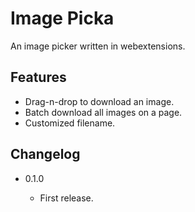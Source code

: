 Image Picka
===========

An image picker written in webextensions.

Features
--------

* Drag-n-drop to download an image.
* Batch download all images on a page.
* Customized filename.

Changelog
---------

* 0.1.0

    - First release.
